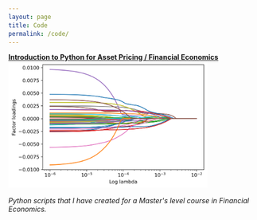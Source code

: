 ```yaml
---
layout: page
title: Code
permalink: /code/
---
```


[**Introduction to Python for Asset Pricing / Financial Economics**](https://github.com/ajda-marjanovic/Intro-to-Python-for-Asset-Pricing.git)
[<img src="https://github.com/ajda-marjanovic/ajda-marjanovic.github.io/blob/master/images/lasso_cv_results.png?raw=true" width="400">](https://github.com/ajda-marjanovic/Intro-to-Python-for-Asset-Pricing.git)

_Python scripts that I have created for a Master's level course in Financial Economics._
